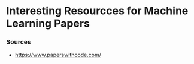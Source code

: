 
Interesting Resourcces for Machine Learning Papers
====

### Sources
* https://www.paperswithcode.com/


